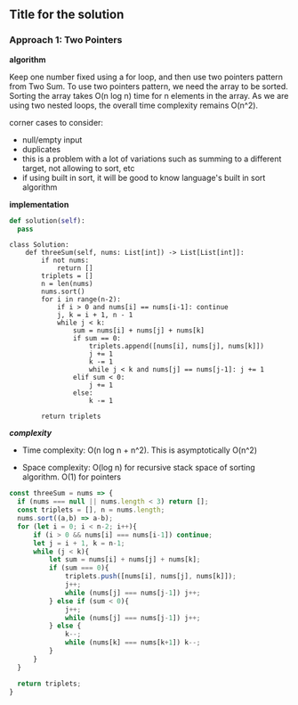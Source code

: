 ## Title for the solution


### Approach 1: Two Pointers

**algorithm**

Keep one number fixed using a for loop, and then use two pointers pattern from Two Sum. To use two pointers pattern, we need the array to be sorted. Sorting the array takes O(n log n) time for n elements in the array. As we are using two nested loops, the overall time complexity remains O(n^2).

corner cases to consider:
* null/empty input
* duplicates
* this is a problem with a lot of variations such as summing to a different target, not allowing to sort, etc
* if using built in sort, it will be good to know language's built in sort algorithm

**implementation**

```python
def solution(self):
  pass
```

```python3
class Solution:
    def threeSum(self, nums: List[int]) -> List[List[int]]:
        if not nums:
            return []
        triplets = []
        n = len(nums)
        nums.sort()
        for i in range(n-2):
            if i > 0 and nums[i] == nums[i-1]: continue
            j, k = i + 1, n - 1
            while j < k:
                sum = nums[i] + nums[j] + nums[k]
                if sum == 0:
                    triplets.append([nums[i], nums[j], nums[k]])
                    j += 1
                    k -= 1
                    while j < k and nums[j] == nums[j-1]: j += 1
                elif sum < 0:
                    j += 1
                else:
                    k -= 1

        return triplets
```

***complexity***

* Time complexity: O(n log n + n^2). This is asymptotically O(n^2)

* Space complexity: O(log n) for recursive stack space of sorting algorithm. O(1) for pointers


```javascript
const threeSum = nums => {
  if (nums === null || nums.length < 3) return [];
  const triplets = [], n = nums.length;
  nums.sort((a,b) => a-b);
  for (let i = 0; i < n-2; i++){
      if (i > 0 && nums[i] === nums[i-1]) continue;
      let j = i + 1, k = n-1;
      while (j < k){
          let sum = nums[i] + nums[j] + nums[k];
          if (sum === 0){
              triplets.push([nums[i], nums[j], nums[k]]);
              j++;
              while (nums[j] === nums[j-1]) j++;
          } else if (sum < 0){
              j++;
              while (nums[j] === nums[j-1]) j++;
          } else {
              k--;
              while (nums[k] === nums[k+1]) k--;
          }
      }
  }

  return triplets;
}
```
